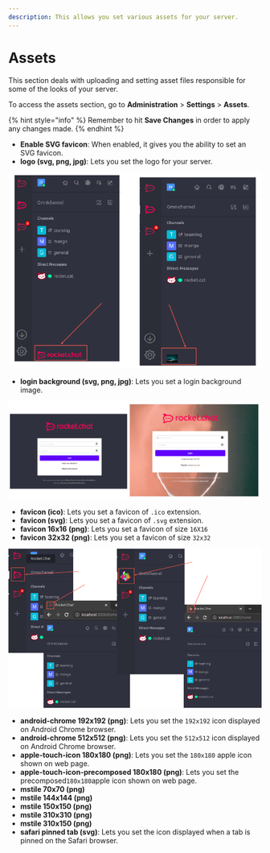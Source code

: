 ```yaml
---
description: This allows you set various assets for your server.
---
```


# Assets

This section deals with uploading and setting asset files responsible for some of the looks of your server.

To access the assets section, go to **Administration** > **Settings** > **Assets**.

{% hint style="info" %}
Remember to hit **Save Changes** in order to apply any changes made.
{% endhint %}

* **Enable SVG favicon**: When enabled, it gives you the ability to set an SVG favicon.
* **logo (svg, png, jpg)**: Lets you set the logo for your server.&#x20;

![](<../../../.gitbook/assets/image (644).png>)

* **login background (svg, png, jpg)**: Lets you set a login background image.&#x20;

![](<../../../.gitbook/assets/image (659).png>)

* **favicon (ico)**: Lets you set a favicon of `.ico` extension.
* **favicon (svg)**: Lets you set a favicon of `.svg` extension.
* **favicon 16x16 (png)**: Lets you set a favicon of size `16X16`
* **favicon 32x32 (png)**: Lets you set a favicon of size `32x32`

![](<../../../.gitbook/assets/image (638).png>)

* **android-chrome 192x192 (png)**: Lets you set the `192x192` icon displayed on Android Chrome browser.
* **android-chrome 512x512 (png)**: Lets you set the `512x512` icon displayed on Android Chrome browser.
* **apple-touch-icon 180x180 (png)**: Lets you set the `180x180` apple icon shown on web page.
* **apple-touch-icon-precomposed 180x180 (png)**: Lets you set the precomposed`180x180`apple icon shown on web page.
* **mstile 70x70 (png)**
* **mstile 144x144 (png)**
* **mstile 150x150 (png)**
* **mstile 310x310 (png)**
* **mstile 310x150 (png)**
* **safari pinned tab (svg)**: Lets you set the icon displayed when a tab is pinned on the Safari browser.
